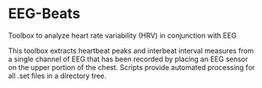 # EEG-Beats
Toolbox to analyze heart rate variability (HRV) in conjunction with EEG

This toolbox extracts heartbeat peaks and interbeat interval measures
from a single channel of EEG that has been recorded by placing an EEG
sensor on the upper portion of the chest. Scripts provide automated
processing for all .set files in a directory tree.  


